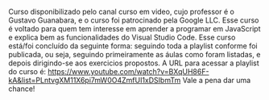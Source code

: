 Curso disponibilizado pelo canal curso em video, cujo professor é o Gustavo Guanabara, e o curso foi patrocinado pela Google LLC.
Esse curso é voltado para quem tem interesse em aprender a programar em JavaScript e explica bem as funcionalidades do Visual Studio Code.
Esse curso está/foi concluído da seguinte forma: seguindo toda a playlist conforme foi publicada, ou seja, seguindo primeiramente as áulas como foram listadas, e depois dirigindo-se aos exercicios propostos.
A URL para acessar a playlist do curso é: https://www.youtube.com/watch?v=BXqUH86F-kA&list=PLntvgXM11X6pi7mW0O4ZmfUI1xDSIbmTm
Vale a pena dar uma chance!

